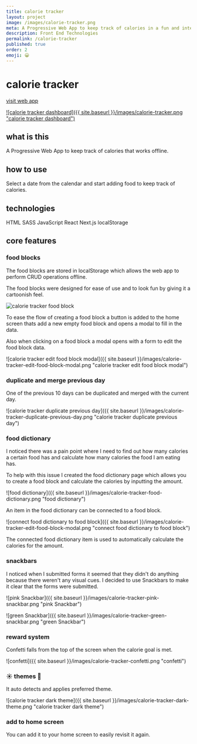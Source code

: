 ```yaml
---
title: calorie tracker
layout: project
image: /images/calorie-tracker.png
meta: A Progressive Web App to keep track of calories in a fun and interactive way. 
description: Front End Technologies
permalink: /calorie-tracker
published: true
order: 2
emoji: 😀️
---
```


# calorie tracker

<p class="project__intro">
 <a href="https://calorie-tracker.vercel.app/">visit web app</a>
</p>

<a href="https://calorie-tracker.vercel.app/">
    ![calorie tracker dashboard]({{ site.baseurl }}/images/calorie-tracker.png "calorie tracker dashboard")
</a>

## what is this

A Progressive Web App to keep track of calories that works offline.

## how to use

Select a date from the calendar and start adding food to keep track of calories.

## technologies

<div class="project__skills">
    <span class="project__skill">
        HTML
    </span>
    <span class="project__skill">
        SASS
    </span>
    <span class="project__skill">
        JavaScript
    </span>
    <span class="project__skill">
        React 
    </span>
    <span class="project__skill">
        Next.js
    </span>
    <span class="project__skill">
        localStorage
    </span>
</div>

## core features

### food blocks

The food blocks are stored in localStorage which allows the web app to perform CRUD operations offline. 

The food blocks were designed for ease of use and to look fun by giving it a cartoonish feel.

<div class="case-study__img-container">
    <img src="{{ site.baseurl }}/images/calorie-tracker-food-block.png" alt="calorie tracker food block" title="calorie tracker food block">
</div>


To ease the flow of creating a food block a button is added to the home screen thats add a new empty food block and opens a modal to fill in the data.

Also when clicking on a food block a modal opens with a form to edit the food block data.

![calorie tracker edit food block modal]({{ site.baseurl }}/images/calorie-tracker-edit-food-block-modal.png "calorie tracker edit food block modal")

### duplicate and merge previous day

One of the previous 10 days can be duplicated and merged with the current day.

![calorie tracker duplicate previous day]({{ site.baseurl }}/images/calorie-tracker-duplicate-previous-day.png "calorie tracker duplicate previous day")


### food dictionary

I noticed there was a pain point where I need to find out how many calories a certain food has and calculate how many calories the food I am eating has.

To help with this issue I created the food dictionary page which allows you to create a food block and calculate the calories by inputting the amount.

![food dictionary]({{ site.baseurl }}/images/calorie-tracker-food-dictionary.png "food dictionary")

An item in the food dictionary can be connected to a food block. 

![connect food dictionary to food block]({{ site.baseurl }}/images/calorie-tracker-edit-food-block-modal.png "connect food dictionary to food block")

The connected food dictionary item is used to automatically calculate the calories for the amount.
### snackbars

I noticed when I submitted forms it seemed that they didn't do anything because there weren't any visual cues. I decided to use Snackbars to make it clear that the forms were submitted.

![pink Snackbar]({{ site.baseurl }}/images/calorie-tracker-pink-snackbar.png "pink Snackbar")

![green Snackbar]({{ site.baseurl }}/images/calorie-tracker-green-snackbar.png "green Snackbar")

### reward system

Confetti falls from the top of the screen when the calorie goal is met.

![confetti]({{ site.baseurl }}/images/calorie-tracker-confetti.png "confetti")

### ☀️ themes 🌙

It auto detects and applies preferred theme. 

![calorie tracker dark theme]({{ site.baseurl }}/images/calorie-tracker-dark-theme.png "calorie tracker dark theme")

### add to home screen

You can add it to your home screen to easily revisit it again.

